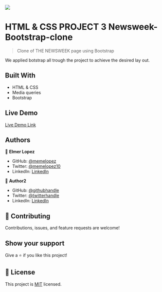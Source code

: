![](https://img.shields.io/badge/Microverse-blueviolet)

# HTML & CSS PROJECT 3 Newsweek-Bootstrap-clone

> Clone of THE NEWSWEEK page using Bootstrap

We applied botstrap all trough the project to achieve the desired lay out.

## Built With

- HTML & CSS
- Media queries
- Bootstrap

## Live Demo

[Live Demo Link](https://livedemo.com)

## Authors

👤 **Elmer Lopez**

- GitHub: [@memelopez](https://github.com/memelopez)
- Twitter: [@memelopez10](https://twitter.com/memelopez10)
- LinkedIn: [LinkedIn](https://www.linkedin.com/in/elmer-lopez-51b187200/)

👤 **Author2**

- GitHub: [@githubhandle](https://github.com/githubhandle)
- Twitter: [@twitterhandle](https://twitter.com/twitterhandle)
- LinkedIn: [LinkedIn](https://linkedin.com/linkedinhandle)

## 🤝 Contributing

Contributions, issues, and feature requests are welcome!

## Show your support

Give a ⭐️ if you like this project!

## 📝 License

This project is [MIT](https://github.com/Diegodsha/Newsweek-Bootstrap/blob/Feature-1/LICENSE) licensed.
